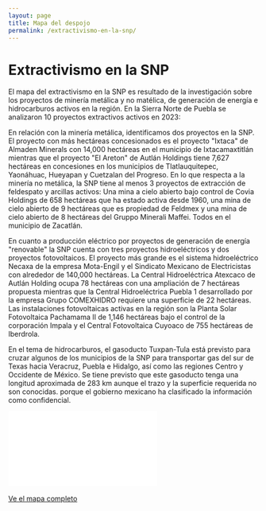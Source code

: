 ```yaml
---
layout: page
title: Mapa del despojo
permalink: /extractivismo-en-la-snp/
---
```


# Extractivismo en la SNP

El mapa del extractivismo en la SNP es resultado de la investigación sobre los proyectos de minería metálica y no matélica, de generación de energía e hidrocarburos activos en la región. En la Sierra Norte de Puebla se analizaron 10 proyectos extractivos activos en 2023:

En relación con la minería metálica, identificamos dos proyectos en la SNP. El proyecto con más hectáreas concesionados es el proyecto "Ixtaca" de Almaden Minerals con 14,000 hectáreas en el municipio de Ixtacamaxtitlán mientras que el proyecto "El Areton" de Autlán Holdings tiene 7,627 hectáreas en concesiones en los municipios de Tlatlauquitepec, Yaonáhuac, Hueyapan y Cuetzalan del Progreso. En lo que respecta a la minería no metálica, la SNP tiene al menos 3 proyectos de extracción de feldespato y arcillas activos: Una mina a cielo abierto bajo control de Covia Holdings de 658 hectáreas que ha estado activa desde 1960, una mina de cielo abierto de 9 hectáreas que es propiedad de Feldmex y una mina de cielo abierto de 8 hectáreas del Gruppo Minerali Maffei. Todos en el municipio de Zacatlán.

En cuanto a producción  eléctrico por proyectos de generación de energía "renovable" la SNP cuenta con tres proyectos hidroeléctricos y dos proyectos fotovoltaicos. El proyecto más grande es el sistema hidroeléctrico Necaxa de la empresa Mota-Engil y el Sindicato Mexicano de Electricistas con alrededor de 140,000 hectáreas. La Central Hidroeléctrica Atexcaco de Autlán Holding ocupa 78 hectáreas con una ampliación de 7 hectáreas propuesta mientras que la Central Hidroeléctrica Puebla 1 desarrollado por la empresa Grupo COMEXHIDRO requiere una superficie de 22 hectáreas. Las instalaciones fotovoltaicas activas en la región son la Planta Solar Fotovoltaica  Pachamama II de 1,146 hectáreas bajo el control de la corporación Impala y el Central Fotovoltaica Cuyoaco de 755 hectáreas de Iberdrola.

En el tema de hidrocarburos, el gasoducto Tuxpan-Tula está previsto para cruzar algunos de los municipios de la SNP para transportar gas del sur de Texas hacia Veracruz, Puebla e Hidalgo, así como las regiones Centro y Occidente de México. Se tiene previsto que este gasoducto tenga una longitud aproximada de 283 km aunque el trazo y la superficie requerida no son conocidas. porque el gobierno mexicano ha clasificado la información como confidencial.


<div class="embed-responsive embed-responsive-16by9">
  <iframe class="embed-responsive-item" frameborder="0" allowfullscreen allow="geolocation" src="//umap.openstreetmap.fr/es/map/proyectos-extractivos-en-la-snp-2023_971912?scaleControl=false&miniMap=false&scrollWheelZoom=false&zoomControl=true&editMode=disabled&moreControl=true&searchControl=null&tilelayersControl=null&embedControl=null&datalayersControl=true&onLoadPanel=undefined&captionBar=false&captionMenus=true"></iframe>
</div>
<br>
<div class="text-center mb-5">
  <a class="btn btn-secondary" href="//umap.openstreetmap.fr/es/map/proyectos-extractivos-en-la-snp-2023_971912?scaleControl=false&miniMap=false&scrollWheelZoom=false&zoomControl=true&editMode=disabled&moreControl=true&searchControl=null&tilelayersControl=null&embedControl=null&datalayersControl=true&onLoadPanel=undefined&captionBar=false&captionMenus=true" target="_blank">Ve el mapa completo</a>
</div>
